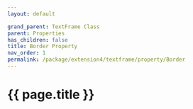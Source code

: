 ```yaml
---
layout: default

grand_parent: TextFrame Class
parent: Properties
has_children: false
title: Border Property
nav_order: 1
permalink: /package/extension4/textframe/property/Border
---
```

# {{ page.title }}
